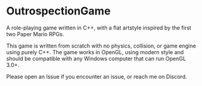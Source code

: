 # OutrospectionGame
A role-playing game written in C++, with a flat artstyle inspired by the first two Paper Mario RPGs.

This game is written from scratch with no physics, collision, or game engine using purely C++.
The game works in OpenGL, using modern style and should be compatible with any Windows computer that
can run OpenGL 3.0+.

Please open an Issue if you encounter an issue, or reach me on Discord.
